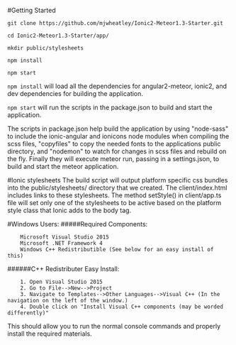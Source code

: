 
#Getting Started
```
git clone https://github.com/mjwheatley/Ionic2-Meteor1.3-Starter.git

cd Ionic2-Meteor1.3-Starter/app/

mkdir public/stylesheets

npm install

npm start
```

`npm install` will load all the dependencies for angular2-meteor, ionic2, and dev dependencies for building the application.


`npm start` will run the scripts in the package.json to build and start the application.

The scripts in package.json help build the application by using "node-sass" to include the ionic-angular and ionicons node modules when compiling the scss files, "copyfiles" to copy the needed fonts to the applications public directory, and "nodemon" to watch for changes in scss files and rebuild on the fly.  Finally they will execute meteor run, passing in a settings.json, to build and start the meteor application.


#Ionic stylesheets
The build script will output platform specific css bundles into the public/stylesheets/ directory that we created.
The client/index.html includes links to these stylesheets.
The method setStyle() in client/app.ts file will set only one of the stylesheets to be active based on the platform style class that Ionic adds to the body tag.

#Windows Users:
#####Required Components:
```
	Microsoft Visual Studio 2015
	Microsoft .NET Framework 4
	Windows C++ Redistributible (See below for an easy install of this)
```
######C++ Redistributer Easy Install:
```
	1. Open Visual Studio 2015
	2. Go to File-->New-->Project
	3. Navigate to Templates-->Other Languages-->Visual C++ (In the navigation on the left of the window.)
	4. Double click on "Install Visual C++ components (may be worded differently)"
```
This should allow you to run the normal console commands and properly install the required materials.
